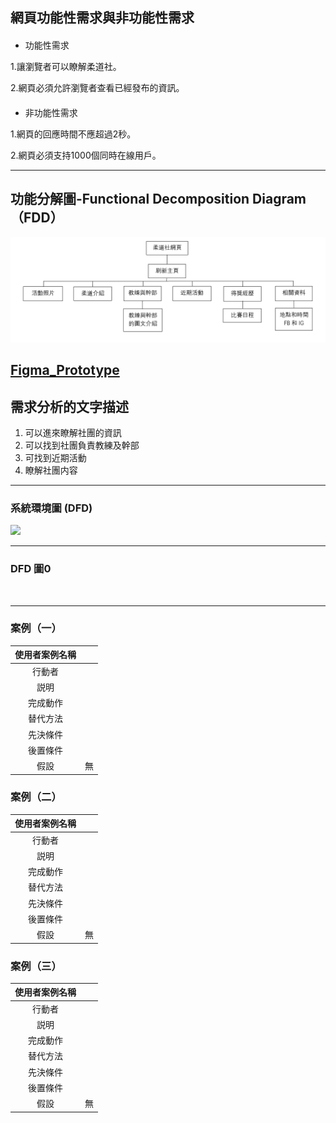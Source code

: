 ## 網頁功能性需求與非功能性需求
#### 
- 功能性需求

1.讓瀏覽者可以瞭解柔道社。

2.網頁必須允許瀏覽者查看已經發布的資訊。



####
- 非功能性需求

1.網頁的回應時間不應超過2秒。

2.網頁必須支持1000個同時在線用戶。



---
## 功能分解圖-Functional Decomposition Diagram（FDD）
![](功能分解圖.png)

## [Figma_Prototype](https://www.figma.com/file/UHqBpmrJOUcXPbIb45tiTo/%E6%9F%94%E9%81%93%E7%A4%BE%E7%B6%B2%E9%A0%81?type=design&node-id=0-1&mode=design&t=V1VocfQlHoESOcLg-0)

## 需求分析的文字描述
1. 可以進來瞭解社團的資訊
2. 可以找到社團負責教練及幹部
3. 可找到近期活動
4. 瞭解社團内容

---

### 系統環境圖 (DFD)
![](系統環境圖(DFD).png)

---

### DFD 圖0
![]()

---

### 案例（一）

|使用者案例名稱||
|:-----:|:---------|
|行動者||
|説明||
|完成動作|
|替代方法||
|先決條件||
|後置條件||
|假設|無|

### 案例（二）

|使用者案例名稱||
|:-----:|:---------|
|行動者||
|説明||
|完成動作|
|替代方法||
|先決條件||
|後置條件||
|假設|無|

### 案例（三）

|使用者案例名稱||
|:-----:|:---------|
|行動者||
|説明||
|完成動作|
|替代方法||
|先決條件||
|後置條件||
|假設|無|
